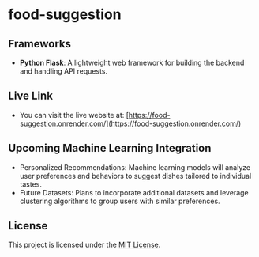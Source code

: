 # food-suggestion

## Frameworks  
- **Python Flask**: A lightweight web framework for building the backend and handling API requests.

## Live Link  
- You can visit the live website at: [https://food-suggestion.onrender.com/](https://food-suggestion.onrender.com/)

## Upcoming Machine Learning Integration
- Personalized Recommendations: Machine learning models will analyze user preferences and behaviors to suggest dishes tailored to individual tastes.
- Future Datasets: Plans to incorporate additional datasets and leverage clustering algorithms to group users with similar preferences.

## License
This project is licensed under the [MIT License](LICENSE).